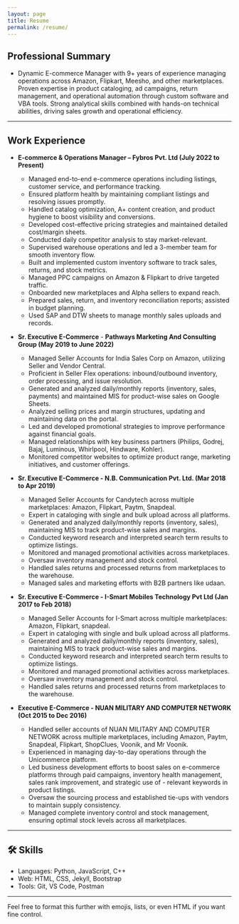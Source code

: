 ```yaml
---
layout: page
title: Resume
permalink: /resume/
---
```


##  Professional Summary

- Dynamic E-commerce Manager with 9+ years of experience managing operations across Amazon, Flipkart, Meesho, and other marketplaces. Proven expertise in product cataloging,    ad  campaigns, return management, and operational automation through custom software and VBA tools. Strong analytical skills combined with hands-on technical abilities, driving sales growth and operational efficiency.


---

##  Work Experience

- **E-commerce & Operations Manager – Fybros Pvt. Ltd (July 2022 to Present)**

  - Managed end-to-end e-commerce operations including listings, customer service, and performance tracking.
  - Ensured platform health by maintaining compliant listings and resolving issues promptly.
  - Handled catalog optimization, A+ content creation, and product hygiene to boost visibility and conversions.
  - Developed cost-effective pricing strategies and maintained detailed cost/margin sheets.
  - Conducted daily competitor analysis to stay market-relevant.
  - Supervised warehouse operations and led a 3-member team for smooth inventory flow.
  - Built and implemented custom inventory software to track sales, returns, and stock metrics.
  - Managed PPC campaigns on Amazon & Flipkart to drive targeted traffic.
  - Onboarded new marketplaces and Alpha sellers to expand reach.
  - Prepared sales, return, and inventory reconciliation reports; assisted in budget planning.
  - Used SAP and DTW sheets to manage monthly sales uploads and records.

- **Sr. Executive E-Commerce** - **Pathways Marketing And Consulting Group (May 2019 to June 2022)** 
  - Managed Seller Accounts for India Sales Corp on Amazon, utilizing Seller and Vendor Central.
  - Proficient in Seller Flex operations: inbound/outbound inventory, order processing, and issue resolution.
  - Generated and analyzed daily/monthly reports (inventory, sales, payments) and maintained MIS for product-wise sales on Google Sheets.
  - Analyzed selling prices and margin structures, updating and maintaining data on the portal.
  - Led and developed promotional strategies to improve performance against financial goals.
  - Managed relationships with key business partners (Philips, Godrej, Bajaj, Luminous, Whirlpool, Hindware, Kohler).
  - Monitored competitor websites to optimize product range, marketing initiatives, and customer offerings.

- **Sr. Executive E-Commerce - N.B. Communication Pvt. Ltd. (Mar 2018 to Apr 2019)**
  - Managed Seller Accounts for Candytech across multiple marketplaces: Amazon, Flipkart, Paytm, Snapdeal.
  - Expert in cataloging with single and bulk upload across all platforms.
  - Generated and analyzed daily/monthly reports (inventory, sales), maintaining MIS to track product-wise sales and margins.
  - Conducted keyword research and interpreted search term results to optimize listings.
  - Monitored and managed promotional activities across marketplaces.
  - Oversaw inventory management and stock control.
  - Handled sales returns and processed returns from marketplaces to the warehouse.
  - Managed sales and marketing efforts with B2B partners like udaan.

- **Sr. Executive E-Commerce - I-Smart Mobiles Technology Pvt Ltd (Jan 2017 to Feb 2018)**
  - Managed Seller Accounts for I-Smart across multiple marketplaces: Amazon, Flipkart, snapdeal.
  - Expert in cataloging with single and bulk upload across all platforms.
  - Generated and analyzed daily/monthly reports (inventory, sales), maintaining MIS to track product-wise sales and margins.
  - Conducted keyword research and interpreted search term results to optimize listings.
  - Monitored and managed promotional activities across marketplaces.
  - Oversaw inventory management and stock control.
  - Handled sales returns and processed returns from marketplaces to the warehouse.

- **Executive E-Commerce - NUAN MILITARY AND COMPUTER NETWORK (Oct 2015 to Dec 2016)**
  - Handled seller accounts of NUAN MILITARY AND COMPUTER NETWORK across multiple marketplaces, including Amazon, Paytm, Snapdeal, Flipkart, ShopClues, Voonik, and Mr Voonik.
  - Experienced in managing day-to-day operations through the Unicommerce platform.
  - Led business development efforts to boost sales on e-commerce platforms through paid campaigns, inventory health management, sales rank improvement, and strategic use of   - relevant keywords in product listings.
  - Oversaw the sourcing process and established tie-ups with vendors to maintain supply consistency.
  - Managed complete inventory control and stock management, ensuring optimal stock levels across all marketplaces.


---

## 🛠️ Skills

- Languages: Python, JavaScript, C++
- Web: HTML, CSS, Jekyll, Bootstrap
- Tools: Git, VS Code, Postman

---

Feel free to format this further with emojis, lists, or even HTML if you want fine control.

